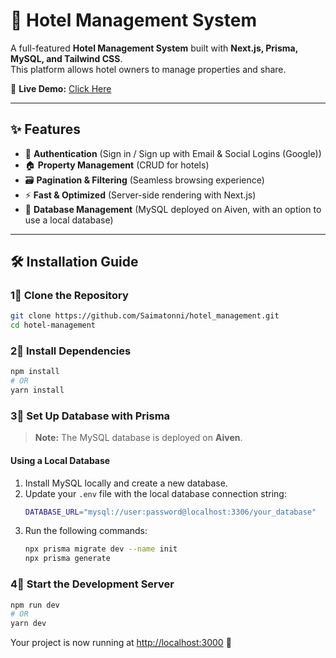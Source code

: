 # 🏨 Hotel Management System

A full-featured **Hotel Management System** built with **Next.js, Prisma, MySQL, and Tailwind CSS**.  
This platform allows hotel owners to manage properties and share.  

🔗 **Live Demo:** [Click Here](https://your-demo-link.com)  

---

## ✨ Features
- 🔑 **Authentication** (Sign in / Sign up with Email & Social Logins (Google))
- 🏠 **Property Management** (CRUD for hotels)
- 🗃️ **Pagination & Filtering** (Seamless browsing experience)
- ⚡ **Fast & Optimized** (Server-side rendering with Next.js)
- 📛 **Database Management** (MySQL deployed on Aiven, with an option to use a local database)

---

## 🛠️ Installation Guide

### **1⃣ Clone the Repository**
```sh
git clone https://github.com/Saimatonni/hotel_management.git
cd hotel-management
```

### **2⃣ Install Dependencies**
```sh
npm install
# OR
yarn install
```

### **3⃣ Set Up Database with Prisma**
> **Note:** The MySQL database is deployed on **Aiven**. 

#### **Using a Local Database**
1. Install MySQL locally and create a new database.
2. Update your `.env` file with the local database connection string:
   ```sh
   DATABASE_URL="mysql://user:password@localhost:3306/your_database"
   ```
3. Run the following commands:
   ```sh
   npx prisma migrate dev --name init
   npx prisma generate
   ```

### **4⃣ Start the Development Server**
```sh
npm run dev
# OR
yarn dev
```

Your project is now running at [http://localhost:3000](http://localhost:3000) 🎉


